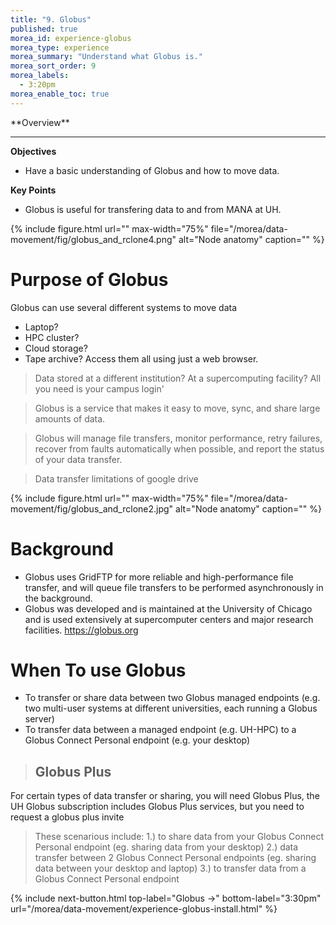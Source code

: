 ```yaml
---
title: "9. Globus"
published: true
morea_id: experience-globus
morea_type: experience
morea_summary: "Understand what Globus is."
morea_sort_order: 9
morea_labels:
  - 3:20pm
morea_enable_toc: true
---
```


<div class="alert alert-success mt-3" role="alert" markdown="1">
<i class="fa-solid fa-globe fa-xl"></i> **Overview**
<hr/>
 
 **Objectives**
  * Have a basic understanding of Globus and how to move data. 

**Key Points**
  * Globus is useful for transfering data to and from MANA at UH. 
</div>
{% include figure.html url="" max-width="75%" file="/morea/data-movement/fig/globus_and_rclone4.png" alt="Node anatomy" caption="" %}

# Purpose of Globus 

Globus can use several different systems to move data
* Laptop? 
* HPC cluster? 
* Cloud storage? 
* Tape archive? 
Access them all using just a web browser.

> Data stored at a different institution? At a supercomputing facility? All you need is your campus login'

> Globus is a service that makes it easy to move, sync, and share large amounts of data.

> Globus will manage file transfers, monitor performance, retry failures, recover from faults automatically when possible, and report the status of your data transfer.

> Data transfer limitations of google drive

{% include figure.html url="" max-width="75%" file="/morea/data-movement/fig/globus_and_rclone2.jpg" alt="Node anatomy" caption="" %}


# Background

* Globus uses GridFTP for more reliable and high-performance file transfer, and will queue file transfers to be performed asynchronously in the background.
* Globus was developed and is maintained at the University of Chicago and is used extensively at supercomputer centers and major research facilities. https://globus.org

# When To use Globus

* To transfer or share data between two Globus managed endpoints \(e\.g\. two multi\-user systems at different universities\, each running a Globus server\)
* To transfer data between a managed endpoint \(e\.g\. UH\-HPC\) to a Globus Connect Personal endpoint \(e\.g\. your desktop\)

> ## Globus Plus
>
For certain types of data transfer or sharing, you will need Globus Plus, the UH Globus subscription includes Globus Plus services, but you need to request a globus plus invite
>These scenarious include:
> 1.)   to share data from your Globus Connect Personal endpoint (eg. sharing data from your desktop)
> 2.)   data transfer between 2 Globus Connect Personal endpoints (eg. sharing data between your desktop and laptop)
> 3.)   to transfer data from a Globus Connect Personal endpoint

{% include next-button.html
  top-label="Globus ->"
  bottom-label="3:30pm"
  url="/morea/data-movement/experience-globus-install.html" %}